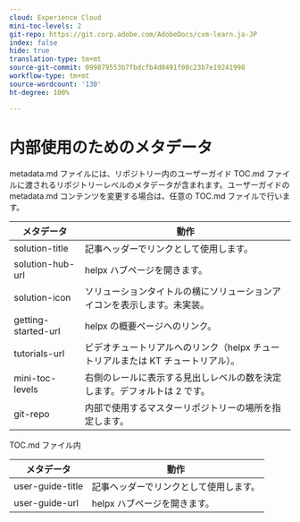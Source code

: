 ```yaml
---
cloud: Experience Cloud
mini-toc-levels: 2
git-repo: https://git.corp.adobe.com/AdobeDocs/cxm-learn.ja-JP
index: false
hide: true
translation-type: tm+mt
source-git-commit: 099879553b7fbdcfb4d0491f00c23b7e19241998
workflow-type: tm+mt
source-wordcount: '130'
ht-degree: 100%

---
```



# 内部使用のためのメタデータ

metadata.md ファイルには、リポジトリー内のユーザーガイド TOC.md ファイルに渡されるリポジトリーレベルのメタデータが含まれます。ユーザーガイドの metadata.md コンテンツを変更する場合は、任意の TOC.md ファイルで行います。

| メタデータ | 動作 |
|--- |--- |
| solution-title | 記事ヘッダーでリンクとして使用します。 |
| solution-hub-url | helpx ハブページを開きます。 |
| solution-icon | ソリューションタイトルの横にソリューションアイコンを表示します。未実装。 |
| getting-started-url | helpx の概要ページへのリンク。 |
| tutorials-url | ビデオチュートリアルへのリンク（helpx チュートリアルまたは KT チュートリアル）。 |
| mini-toc-levels | 右側のレールに表示する見出しレベルの数を決定します。デフォルトは 2 です。 |
| git-repo | 内部で使用するマスターリポジトリーの場所を指定します。 |

TOC.md ファイル内

| メタデータ | 動作 |
|--- |--- |
| user-guide-title | 記事ヘッダーでリンクとして使用します。 |
| user-guide-url | helpx ハブページを開きます。 |
